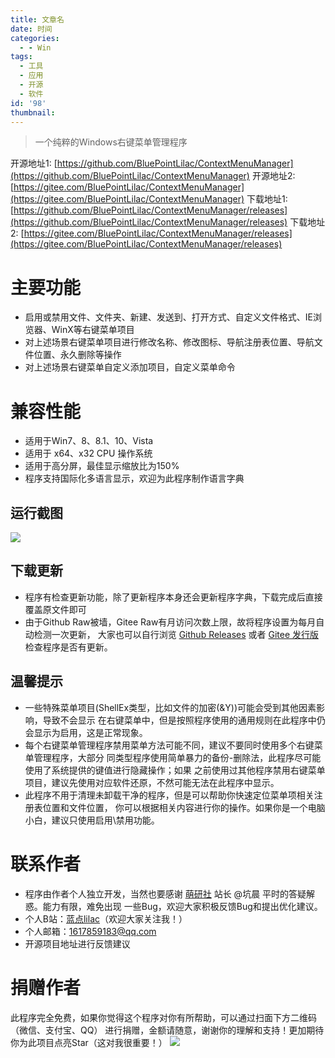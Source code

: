 ```yaml
---
title: 文章名
date: 时间
categories:
  - - Win
tags:
  - 工具
  - 应用
  - 开源
  - 软件
id: '98'
thumbnail:
---
```



> 一个纯粹的Windows右键菜单管理程序

开源地址1: [https://github.com/BluePointLilac/ContextMenuManager](https://github.com/BluePointLilac/ContextMenuManager) 开源地址2: [https://gitee.com/BluePointLilac/ContextMenuManager](https://gitee.com/BluePointLilac/ContextMenuManager) 下载地址1: [https://github.com/BluePointLilac/ContextMenuManager/releases](https://github.com/BluePointLilac/ContextMenuManager/releases) 下载地址2: [https://gitee.com/BluePointLilac/ContextMenuManager/releases](https://gitee.com/BluePointLilac/ContextMenuManager/releases)

# 主要功能

*   启用或禁用文件、文件夹、新建、发送到、打开方式、自定义文件格式、IE浏览器、WinX等右键菜单项目
*   对上述场景右键菜单项目进行修改名称、修改图标、导航注册表位置、导航文件位置、永久删除等操作
*   对上述场景右键菜单自定义添加项目，自定义菜单命令

# 兼容性能

*   适用于Win7、8、8.1、10、Vista
*   适用于 x64、x32 CPU 操作系统
*   适用于高分屏，最佳显示缩放比为150%
*   程序支持国际化多语言显示，欢迎为此程序制作语言字典

## 运行截图

![](https://cdn.uzz5.com/imgs/DjWLFuqRVr.webp)

## 下载更新

*   程序有检查更新功能，除了更新程序本身还会更新程序字典，下载完成后直接覆盖原文件即可
*   由于Github Raw被墙，Gitee Raw有月访问次数上限，故将程序设置为每月自动检测一次更新， 大家也可以自行浏览 [Github Releases](https://github.com/BluePointLilac/ContextMenuManager/releases) 或者 [Gitee 发行版](https://gitee.com/BluePointLilac/ContextMenuManager/releases) 检查程序是否有更新。

## 温馨提示

*   一些特殊菜单项目(ShellEx类型，比如文件的加密(&Y))可能会受到其他因素影响，导致不会显示 在右键菜单中，但是按照程序使用的通用规则在此程序中仍会显示为启用，这是正常现象。
*   每个右键菜单管理程序禁用菜单方法可能不同，建议不要同时使用多个右键菜单管理程序，大部分 同类型程序使用简单暴力的备份-删除法，此程序尽可能使用了系统提供的键值进行隐藏操作；如果 之前使用过其他程序禁用右键菜单项目，建议先使用对应软件还原，不然可能无法在此程序中显示。
*   此程序不用于清理未卸载干净的程序，但是可以帮助你快速定位菜单项相关注册表位置和文件位置， 你可以根据相关内容进行你的操作。如果你是一个电脑小白，建议只使用启用\\禁用功能。

# 联系作者

*   程序由作者个人独立开发，当然也要感谢 [萌研社](http://www.pcmoe.net/) 站长 @坑晨 平时的答疑解惑。能力有限，难免出现 一些Bug，欢迎大家积极反馈Bug和提出优化建议。
*   个人B站：[蓝点lilac](https://space.bilibili.com/34492771)（欢迎大家关注我！）
*   个人邮箱：1617859183@qq.com
*   开源项目地址进行反馈建议

# 捐赠作者

此程序完全免费，如果你觉得这个程序对你有所帮助，可以通过扫面下方二维码（微信、支付宝、QQ） 进行捐赠，金额请随意，谢谢你的理解和支持！更加期待你为此项目点亮Star（这对我很重要！） ![](https://cdn.uzz5.com/imgs/pvBATPHAZ3.webp)